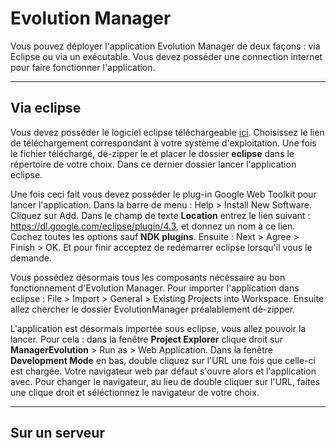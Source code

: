 Evolution Manager
=================

 
Vous pouvez déployer l'application Evolution Manager de deux façons : via Eclipse ou via un exécutable. Vous devez posséder une connection internet pour faire fonctionner l'application.
 
----
Via eclipse
------------ 
Vous devez posséder le logiciel eclipse téléchargeable [ici][1]. Choisissez le lien de téléchargement correspondant à votre système d'exploitation. Une fois le fichier téléchargé, dé-zipper le et placer le dossier **eclipse** dans le répertoire de votre choix. Dans ce dernier dossier lancer l'application eclipse.

Une fois ceci fait vous devez posséder le plug-in Google Web Toolkit pour lancer l'application. Dans la barre de menu : Help > Install New Software. Cliquez sur Add. Dans le champ de texte **Location** entrez le lien suivant : https://dl.google.com/eclipse/plugin/4.3, et donnez un nom à ce lien. Cochez toutes les options sauf **NDK plugins**. Ensuite : Next > Agree > Finish > OK. Et pour finir acceptez de redémarrer eclipse lorsqu'il vous le demande.

Vous possédez désormais tous les composants nécéssaire au bon fonctionnement d'Evolution Manager. Pour importer l'application dans eclipse : File > Import > General > Existing Projects into Workspace. Ensuite allez chercher le dossier EvolutionManager préalablement dé-zipper. 

L'application est désormais importée sous eclipse, vous allez pouvoir la lancer. Pour cela : dans la fenêtre **Project Explorer** clique droit sur **ManagerEvolution** > Run as > Web Application. Dans la fenêtre **Development Mode** en bas,  double cliquez sur l'URL une fois que celle-ci est chargée. Votre navigateur web par défaut s'ouvre alors et l'application avec. Pour changer le navigateur, au lieu de double cliquer sur l'URL, faites une clique droit et séléctionnez le navigateur de votre choix.


----------

Sur un serveur
----------


 [1]:http://www.eclipse.org/downloads/packages/eclipse-standard-431/keplersr1
